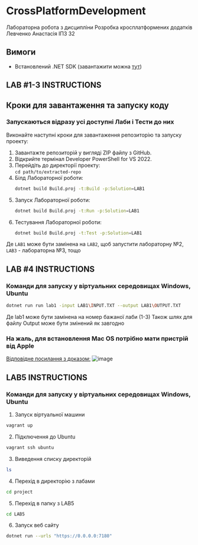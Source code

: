 # CrossPlatformDevelopment  
Лабораторна робота з дисципліни Розробка кросплатформених додатків  
Левченко Анастасія ІПЗ 32  

## Вимоги
- Встановлений .NET SDK (завантажити можна [тут](https://dotnet.microsoft.com/download))

## LAB #1-3 INSTRUCTIONS

## Кроки для завантаження та запуску коду
### Запускаються відразу усі доступні Лаби і Тести до них
Виконайте наступні кроки для завантаження репозиторію та запуску проекту:
1. Завантажте репозиторій у вигляді ZIP файлу з GitHub.
2. Відкрийте термінал Developer PowerShell for VS 2022.
3. Перейдіть до директорії проекту:  
   `cd path/to/extracted-repo`
4. Білд Лабораторної роботи:
   ```bash
   dotnet build Build.proj -t:Build -p:Solution=LAB1
   ```
5. Запуск Лабораторної роботи:  
   ```bash
   dotnet build Build.proj -t:Run -p:Solution=LAB1
   ```
6. Тестування Лабораторної роботи:
   ```bash
   dotnet build Build.proj -t:Test -p:Solution=LAB1
   ```
Де `LAB1` може бути замінена на `LAB2`, щоб запустити лабораторну №2, `LAB3` - лабораторна №3, тощо

## LAB #4 INSTRUCTIONS
### Команди для запуску у віртуальних середовищах Windows, Ubuntu
```bash
dotnet run run lab1 -input LAB1\INPUT.TXT --output LAB1\OUTPUT.TXT
```
Де lab1 може бути замінена на номер бажаної лаби (1-3)
Також шлях для файлу Output може бути змінений як завгодно 

### На жаль, для встановлення Mac OS потрібно мати пристрій від Apple
[Відповідне посилання з доказом:](https://forums.virtualbox.org/viewtopic.php?f=6&t=92649)
![image](https://github.com/user-attachments/assets/455c9876-82d3-4182-a14e-33d40122b244)

## LAB5 INSTRUCTIONS
### Команди для запуску у віртуальних середовищах Windows, Ubuntu
1. Запуск віртуальної машини
```bash
vagrant up
```
2. Підключення до Ubuntu
```bash
vagrant ssh ubuntu
```
3. Виведення списку директорій
```bash
ls
```
4. Перехід в директорію з лабами
```bash
cd project
```
5. Перехід в папку з LAB5
```bash
cd LAB5
```
6. Запуск веб сайту
```bash
dotnet run --urls "https://0.0.0.0:7180"
```
